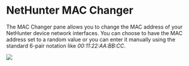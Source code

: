 # NetHunter MAC Changer

The MAC Changer pane allows you to change the MAC address of your NetHunter device network interfaces. You can choose to have the MAC address set to a random value or you can enter it manually using the standard 6-pair notation like _00:11:22:AA:BB:CC_.

[![](https://www.kali.org/docs/nethunter/nethunter-mac-changer/nethunter-macchanger.png)](https://www.kali.org/docs/nethunter/nethunter-mac-changer/nethunter-macchanger.png)
